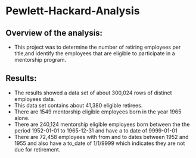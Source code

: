 # Pewlett-Hackard-Analysis

## Overview of the analysis:
- This project was to determine the number of retiring employees per title,and identify the employees that are eligible to participate in a mentorship program.

## Results:

- The results showed a data set of about 300,024 rows of distinct employees data.
- This data set contains about 41,380 eligible retirees.
- There are 1549 mentorship eligible employees born in the year 1965 alone.
- There are 240,124 mentorship eligible employees born between the the period 1952-01-01 to 1965-12-31 and have a to date of 9999-01-01
- There are 72,458 employees with from and to dates between 1952 and 1955 and also have a to_date of 1/1/9999 which indicates they are not due for retirement. 

